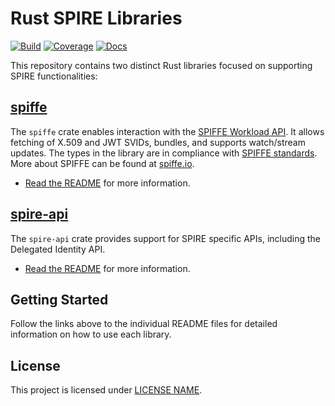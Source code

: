 # Rust SPIRE Libraries

[![Build](https://github.com/maxlambrecht/rust-spiffe/actions/workflows/ci.yml/badge.svg?branch=main)](https://github.com/maxlambrecht/rust-spiffe/actions/workflows/ci.yml?query=branch%3Amain)
[![Coverage](https://coveralls.io/repos/github/maxlambrecht/rust-spiffe/badge.svg?branch=main)](https://coveralls.io/github/maxlambrecht/rust-spiffe?branch=main)
[![Docs](https://docs.rs/spiffe/badge.svg)](https://docs.rs/spiffe/)

This repository contains two distinct Rust libraries focused on supporting SPIRE functionalities:

## [spiffe](./spiffe)

The `spiffe` crate enables interaction with
the [SPIFFE Workload API](https://github.com/spiffe/spiffe/blob/main/standards/SPIFFE_Workload_API.md). It allows
fetching of X.509 and JWT SVIDs, bundles, and supports watch/stream updates. The types in the library are in compliance
with [SPIFFE standards](https://github.com/spiffe/spiffe/tree/main/standards). More about SPIFFE can be found
at [spiffe.io](https://spiffe.io/).

- [Read the README](./spiffe/README.md) for more information.

## [spire-api](./spire-api)

The `spire-api` crate provides support for SPIRE specific APIs, including the Delegated Identity API.

- [Read the README](./spire-api/README.md) for more information.

## Getting Started

Follow the links above to the individual README files for detailed information on how to use each library.

## License

This project is licensed under [LICENSE NAME](./LICENSE).
